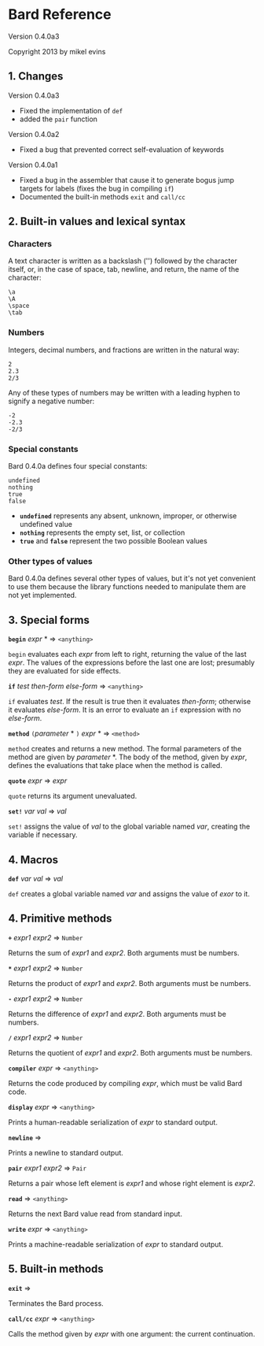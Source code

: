 # Bard Reference

Version 0.4.0a3

Copyright 2013 by mikel evins

## 1. Changes

Version 0.4.0a3

* Fixed the implementation of `def`
* added the `pair` function

Version 0.4.0a2

* Fixed a bug that prevented correct self-evaluation of keywords

Version 0.4.0a1

* Fixed a bug in the assembler that cause it to generate bogus jump targets for labels (fixes the bug in compiling `if`)
* Documented the built-in methods `exit` and `call/cc`

## 2. Built-in values and lexical syntax

### Characters

A text character is written as a backslash ('\') followed by the character itself, or, in the case of space, tab, newline, and return, the name of the character:

    \a
    \A
    \space
    \tab

### Numbers

Integers, decimal numbers, and fractions are written in the natural way:

    2
    2.3
    2/3
    
Any of these types of numbers may be written with a leading hyphen to signify a negative number:

    -2
    -2.3
    -2/3    


### Special constants

Bard 0.4.0a defines four special constants:

    undefined
    nothing
    true
    false
    
* **`undefined`** represents any absent, unknown, improper, or otherwise undefined value
* **`nothing`** represents the empty set, list, or collection
* **`true`** and **`false`** represent the two possible Boolean values

### Other types of values

Bard 0.4.0a defines several other types of values, but it's not yet convenient to use them because the library functions needed to manipulate them are not yet implemented.

## 3. Special forms

**`begin`** *expr* * => `<anything>`

`begin` evaluates each *expr* from left to right, returning the value of the last *expr*. The values of the expressions before the last one are lost; presumably they are evaluated for side effects.

**`if`** *test* *then-form* *else-form* => `<anything>`

`if` evaluates *test*. If the result is true then it evaluates *then-form*; otherwise it evaluates *else-form*. It is an error to evaluate an `if` expression with no *else-form*.

**`method`** `(`*parameter* * `)` *expr* * => `<method>`

`method` creates and returns a new method. The formal parameters of the method are given by *parameter* *. The body of the method, given by *expr*, defines the evaluations that take place when the method is called.

**`quote`** *expr* => *expr*

`quote` returns its argument unevaluated.

**`set!`** *var* *val* => *val*

`set!` assigns the value of *val* to the global variable named *var*, creating the variable if necessary.

## 4. Macros

**`def`** *var* *val* => *val*

`def` creates a global variable named *var* and assigns the value of *exor* to it.

## 4. Primitive methods

**`+`** *expr1* *expr2* => `Number`

Returns the sum of *expr1* and *expr2*. Both arguments must be numbers.

**`*`** *expr1* *expr2* => `Number`

Returns the product of *expr1* and *expr2*. Both arguments must be numbers.

**`-`** *expr1* *expr2* => `Number`

Returns the difference of *expr1* and *expr2*. Both arguments must be numbers.

**`/`** *expr1* *expr2* => `Number`

Returns the quotient of *expr1* and *expr2*. Both arguments must be numbers.

**`compiler`** *expr* => `<anything>`

Returns the code produced by compiling *expr*, which must be valid Bard code.

**`display`** *expr* => `<anything>`

Prints a human-readable serialization of *expr* to standard output.

**`newline`** => 

Prints a newline to standard output.

**`pair`** *expr1* *expr2* => `Pair`

Returns a pair whose left element is *expr1* and whose right element is *expr2*.

**`read`** => `<anything>`

Returns the next Bard value read from standard input.

**`write`** *expr* => `<anything>`

Prints a machine-readable serialization of *expr* to standard output.

## 5. Built-in methods

**`exit`** => 

Terminates the Bard process.

**`call/cc`** *expr* => `<anything>`

Calls the method given by *expr* with one argument: the current continuation.

